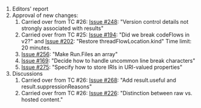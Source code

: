 1. Editors' report
1. Approval of new changes:
    1. Carried over from TC #26: [Issue #248](https://github.com/oasis-tcs/sarif-spec/issues/248): "Version control details not strongly associated with results"
    1. Carried over from TC #25: [Issue #194](https://github.com/oasis-tcs/sarif-spec/issues/194): "Did we break codeFlows in v2?" and [Issue #202](https://github.com/oasis-tcs/sarif-spec/issues/202): "Restore threadFlowLocation.kind"
        Time limit: 20 minutes.
    1. [Issue #256](https://github.com/oasis-tcs/sarif-spec/issues/256): "Make Run.Files an array"
    1. [Issue #169](https://github.com/oasis-tcs/sarif-spec/issues/169): "Decide how to handle uncommon line break characters"
    1. [Issue #275](https://github.com/oasis-tcs/sarif-spec/issues/275): "Specify how to store IRIs in URI-valued properties"
1. Discussions
    1. Carried over from TC #26: [Issue #268](https://github.com/oasis-tcs/sarif-spec/issues/268): "Add result.useful and result.suppressionReasons"
    1. Carried over from TC #26: [Issue #226](https://github.com/oasis-tcs/sarif-spec/issues/226): "Distinction between raw vs. hosted content."